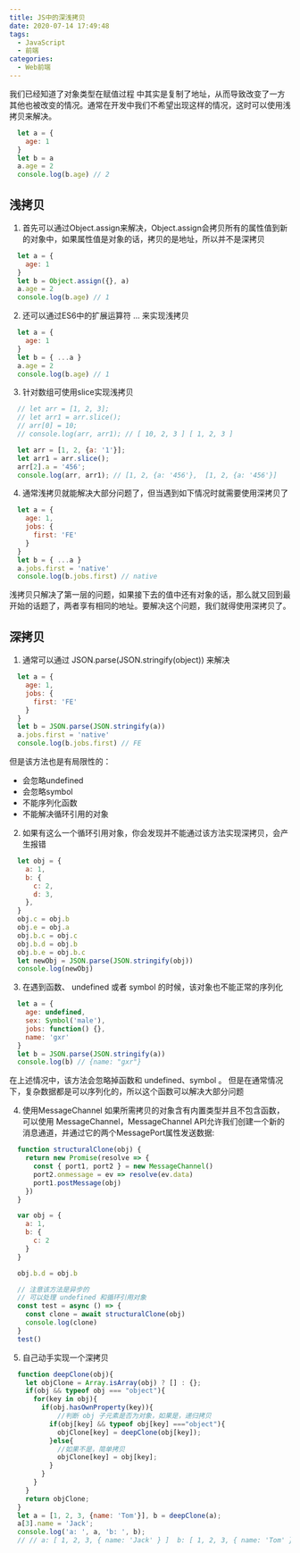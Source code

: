 ```yaml
---
title: JS中的深浅拷贝
date: 2020-07-14 17:49:48
tags:
  - JavaScript
  - 前端
categories:
  - Web前端
---
```

我们已经知道了对象类型在赋值过程 中其实是复制了地址，从而导致改变了一方其他也被改变的情况。通常在开发中我们不希望出现这样的情况，这时可以使用浅拷贝来解决。

```JavaScript
  let a = {
    age: 1
  }
  let b = a
  a.age = 2
  console.log(b.age) // 2
```

## 浅拷贝
1. 首先可以通过Object.assign来解决，Object.assign会拷贝所有的属性值到新的对象中，如果属性值是对象的话，拷贝的是地址，所以并不是深拷贝
  ```JavaScript
    let a = {
      age: 1
    }
    let b = Object.assign({}, a)
    a.age = 2
    console.log(b.age) // 1
  ```

2. 还可以通过ES6中的扩展运算符 … 来实现浅拷贝
  ```JavaScript
    let a = {
      age: 1
    }
    let b = { ...a }
    a.age = 2
    console.log(b.age) // 1
  ```

3. 针对数组可使用slice实现浅拷贝
  ```JavaScript
    // let arr = [1, 2, 3];
    // let arr1 = arr.slice();
    // arr[0] = 10;
    // console.log(arr, arr1); // [ 10, 2, 3 ] [ 1, 2, 3 ]

    let arr = [1, 2, {a: '1'}];
    let arr1 = arr.slice();
    arr[2].a = '456';
    console.log(arr, arr1); // [1, 2, {a: '456'},  [1, 2, {a: '456'}] 
  ```

4. 通常浅拷贝就能解决大部分问题了，但当遇到如下情况时就需要使用深拷贝了
  ```JavaScript
    let a = {
      age: 1,
      jobs: {
        first: 'FE'
      }
    }
    let b = { ...a }
    a.jobs.first = 'native'
    console.log(b.jobs.first) // native
  ```
  浅拷贝只解决了第一层的问题，如果接下去的值中还有对象的话，那么就又回到最开始的话题了，两者享有相同的地址。要解决这个问题，我们就得使用深拷贝了。

## 深拷贝
1. 通常可以通过 JSON.parse(JSON.stringify(object)) 来解决
```JavaScript
  let a = {
    age: 1,
    jobs: {
      first: 'FE'
    }
  }
  let b = JSON.parse(JSON.stringify(a))
  a.jobs.first = 'native'
  console.log(b.jobs.first) // FE
```

  但是该方法也是有局限性的：

* 会忽略undefined
* 会忽略symbol
* 不能序列化函数
* 不能解决循环引用的对象


2. 如果有这么一个循环引用对象，你会发现并不能通过该方法实现深拷贝，会产生报错
```JavaScript
  let obj = {
    a: 1,
    b: {
      c: 2,
      d: 3,
    },
  }
  obj.c = obj.b
  obj.e = obj.a
  obj.b.c = obj.c
  obj.b.d = obj.b
  obj.b.e = obj.b.c
  let newObj = JSON.parse(JSON.stringify(obj))
  console.log(newObj)
```

3. 在遇到函数、 undefined 或者 symbol 的时候，该对象也不能正常的序列化
```JavaScript
  let a = {
    age: undefined,
    sex: Symbol('male'),
    jobs: function() {},
    name: 'gxr'
  }
  let b = JSON.parse(JSON.stringify(a))
  console.log(b) // {name: "gxr"}
```
在上述情况中，该方法会忽略掉函数和 undefined、symbol 。
但是在通常情况下，复杂数据都是可以序列化的，所以这个函数可以解决大部分问题

4. 使用MessageChannel
如果所需拷贝的对象含有内置类型并且不包含函数，可以使用 MessageChannel，MessageChannel API允许我们创建一个新的消息通道，并通过它的两个MessagePort属性发送数据:
```JavaScript
  function structuralClone(obj) {
    return new Promise(resolve => {
      const { port1, port2 } = new MessageChannel()
      port2.onmessage = ev => resolve(ev.data)
      port1.postMessage(obj)
    })
  }

  var obj = {
    a: 1,
    b: {
      c: 2
    }
  }

  obj.b.d = obj.b

  // 注意该方法是异步的
  // 可以处理 undefined 和循环引用对象
  const test = async () => {
    const clone = await structuralClone(obj)
    console.log(clone)
  }
  test()
```

5. 自己动手实现一个深拷贝
  ```JavaScript
    function deepClone(obj){
      let objClone = Array.isArray(obj) ? [] : {};
      if(obj && typeof obj === "object"){
        for(key in obj){
          if(obj.hasOwnProperty(key)){
              //判断 obj 子元素是否为对象，如果是，递归拷贝
            if(obj[key] && typeof obj[key] ==="object"){
              objClone[key] = deepClone(obj[key]);
            }else{
              //如果不是，简单拷贝
              objClone[key] = obj[key];
            }
          }
        }
      }
      return objClone;
    }
    let a = [1, 2, 3, {name: 'Tom'}], b = deepClone(a);
    a[3].name = 'Jack';
    console.log('a: ', a, 'b: ', b);
    // // a: [ 1, 2, 3, { name: 'Jack' } ]  b: [ 1, 2, 3, { name: 'Tom' } ]
  ```